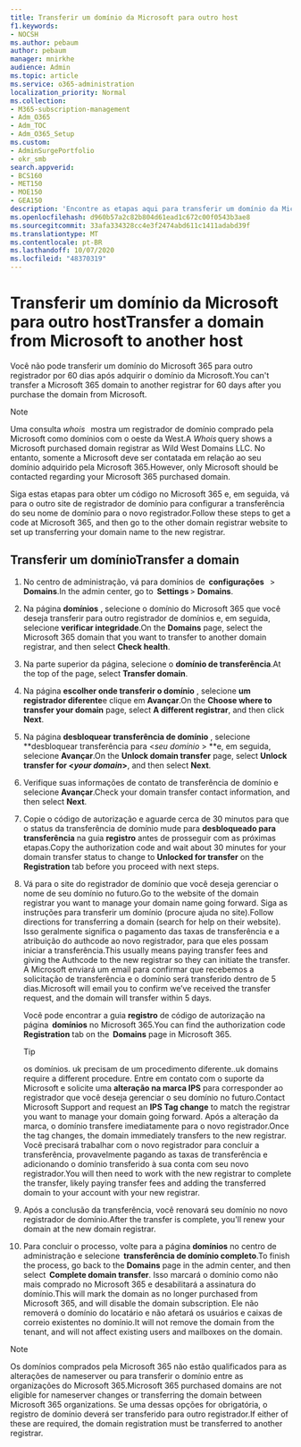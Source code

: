 ```yaml
---
title: Transferir um domínio da Microsoft para outro host
f1.keywords:
- NOCSH
ms.author: pebaum
author: pebaum
manager: mnirkhe
audience: Admin
ms.topic: article
ms.service: o365-administration
localization_priority: Normal
ms.collection:
- M365-subscription-management
- Adm_O365
- Adm_TOC
- Adm_O365_Setup
ms.custom:
- AdminSurgePortfolio
- okr_smb
search.appverid:
- BCS160
- MET150
- MOE150
- GEA150
description: 'Encontre as etapas aqui para transferir um domínio da Microsoft para outro registrador. '
ms.openlocfilehash: d960b57a2c82b804d61ead1c672c00f0543b3ae8
ms.sourcegitcommit: 33afa334328cc4e3f2474abd611c1411adabd39f
ms.translationtype: MT
ms.contentlocale: pt-BR
ms.lasthandoff: 10/07/2020
ms.locfileid: "48370319"
---
```

# <a name="transfer-a-domain-from-microsoft-to-another-host"></a><span data-ttu-id="d938a-103">Transferir um domínio da Microsoft para outro host</span><span class="sxs-lookup"><span data-stu-id="d938a-103">Transfer a domain from Microsoft to another host</span></span>

<span data-ttu-id="d938a-104">Você não pode transferir um domínio do Microsoft 365 para outro registrador por 60 dias após adquirir o domínio da Microsoft.</span><span class="sxs-lookup"><span data-stu-id="d938a-104">You can't transfer a Microsoft 365 domain to another registrar for 60 days after you purchase the domain from Microsoft.</span></span>

> [!NOTE]
> <span data-ttu-id="d938a-105">Uma consulta _whois_   mostra um registrador de domínio comprado pela Microsoft como domínios com o oeste da West.</span><span class="sxs-lookup"><span data-stu-id="d938a-105">A _Whois_ query shows a Microsoft purchased domain registrar as Wild West Domains LLC.</span></span> <span data-ttu-id="d938a-106">No entanto, somente a Microsoft deve ser contatada em relação ao seu domínio adquirido pela Microsoft 365.</span><span class="sxs-lookup"><span data-stu-id="d938a-106">However, only Microsoft should be contacted regarding your Microsoft 365 purchased domain.</span></span>

<span data-ttu-id="d938a-107">Siga estas etapas para obter um código no Microsoft 365 e, em seguida, vá para o outro site de registrador de domínio para configurar a transferência do seu nome de domínio para o novo registrador.</span><span class="sxs-lookup"><span data-stu-id="d938a-107">Follow these steps to get a code at Microsoft 365, and then go to the other domain registrar website to set up transferring your domain name to the new registrar.</span></span>

## <a name="transfer-a-domain"></a><span data-ttu-id="d938a-108">Transferir um domínio</span><span class="sxs-lookup"><span data-stu-id="d938a-108">Transfer a domain</span></span>

1. <span data-ttu-id="d938a-109">No centro de administração, vá para domínios de  **configurações**   >  **Domains**.</span><span class="sxs-lookup"><span data-stu-id="d938a-109">In the admin center, go to  **Settings** > **Domains**.</span></span>

2. <span data-ttu-id="d938a-110">Na página **domínios** , selecione o domínio do Microsoft 365 que você deseja transferir para outro registrador de domínios e, em seguida, selecione **verificar integridade**.</span><span class="sxs-lookup"><span data-stu-id="d938a-110">On the **Domains** page, select the Microsoft 365 domain that you want to transfer to another domain registrar, and then select **Check health**.</span></span>

3. <span data-ttu-id="d938a-111">Na parte superior da página, selecione o **domínio de transferência**.</span><span class="sxs-lookup"><span data-stu-id="d938a-111">At the top of the page, select **Transfer domain**.</span></span>

4. <span data-ttu-id="d938a-112">Na página **escolher onde transferir o domínio** , selecione **um registrador diferente**e clique em **Avançar**.</span><span class="sxs-lookup"><span data-stu-id="d938a-112">On the **Choose where to transfer your domain** page, select **A different registrar**, and then click **Next**.</span></span>

5. <span data-ttu-id="d938a-113">Na página **desbloquear transferência de domínio** , selecione \*\*desbloquear transferência para <_seu domínio_ > \*\*e, em seguida, selecione **Avançar**.</span><span class="sxs-lookup"><span data-stu-id="d938a-113">On the **Unlock domain transfer** page, select **Unlock transfer for <_your domain_>**, and then select **Next**.</span></span>

6. <span data-ttu-id="d938a-114">Verifique suas informações de contato de transferência de domínio e selecione **Avançar**.</span><span class="sxs-lookup"><span data-stu-id="d938a-114">Check your domain transfer contact information, and then select **Next**.</span></span>

7. <span data-ttu-id="d938a-115">Copie o código de autorização e aguarde cerca de 30 minutos para que o status da transferência de domínio mude para **desbloqueado para transferência** na guia **registro** antes de prosseguir com as próximas etapas.</span><span class="sxs-lookup"><span data-stu-id="d938a-115">Copy the authorization code and wait about 30 minutes for your domain transfer status to change to **Unlocked for transfer** on the **Registration** tab before you proceed with next steps.</span></span>

8. <span data-ttu-id="d938a-116">Vá para o site do registrador de domínio que você deseja gerenciar o nome de seu domínio no futuro.</span><span class="sxs-lookup"><span data-stu-id="d938a-116">Go to the website of the domain registrar you want to manage your domain name going forward.</span></span> <span data-ttu-id="d938a-117">Siga as instruções para transferir um domínio (procure ajuda no site).</span><span class="sxs-lookup"><span data-stu-id="d938a-117">Follow directions for transferring a domain (search for help on their website).</span></span> <span data-ttu-id="d938a-118">Isso geralmente significa o pagamento das taxas de transferência e a atribuição do authcode ao novo registrador, para que eles possam iniciar a transferência.</span><span class="sxs-lookup"><span data-stu-id="d938a-118">This usually means paying transfer fees and giving the Authcode to the new registrar so they can initiate the transfer.</span></span> <span data-ttu-id="d938a-119">A Microsoft enviará um email para confirmar que recebemos a solicitação de transferência e o domínio será transferido dentro de 5 dias.</span><span class="sxs-lookup"><span data-stu-id="d938a-119">Microsoft will email you to confirm we’ve received the transfer request, and the domain will transfer within 5 days.</span></span>

    <span data-ttu-id="d938a-120">Você pode encontrar a guia **registro** de código de autorização na página  **domínios** no Microsoft 365.</span><span class="sxs-lookup"><span data-stu-id="d938a-120">You can find the authorization code **Registration** tab on the  **Domains** page in Microsoft 365.</span></span>
    
    > [!TIP]
    > <span data-ttu-id="d938a-121">os domínios. uk precisam de um procedimento diferente.</span><span class="sxs-lookup"><span data-stu-id="d938a-121">.uk domains require a different procedure.</span></span> <span data-ttu-id="d938a-122">Entre em contato com o suporte da Microsoft e solicite uma **alteração na marca IPS** para corresponder ao registrador que você deseja gerenciar o seu domínio no futuro.</span><span class="sxs-lookup"><span data-stu-id="d938a-122">Contact Microsoft Support and request an **IPS Tag change** to match the registrar you want to manage your domain going forward.</span></span> <span data-ttu-id="d938a-123">Após a alteração da marca, o domínio transfere imediatamente para o novo registrador.</span><span class="sxs-lookup"><span data-stu-id="d938a-123">Once the tag changes, the domain immediately transfers to the new registrar.</span></span> <span data-ttu-id="d938a-124">Você precisará trabalhar com o novo registrador para concluir a transferência, provavelmente pagando as taxas de transferência e adicionando o domínio transferido à sua conta com seu novo registrador.</span><span class="sxs-lookup"><span data-stu-id="d938a-124">You will then need to work with the new registrar to complete the transfer, likely paying transfer fees and adding the transferred domain to your account with your new registrar.</span></span>

9. <span data-ttu-id="d938a-125">Após a conclusão da transferência, você renovará seu domínio no novo registrador de domínio.</span><span class="sxs-lookup"><span data-stu-id="d938a-125">After the transfer is complete, you'll renew your domain at the new domain registrar.</span></span>

10. <span data-ttu-id="d938a-126">Para concluir o processo, volte para a página **domínios** no centro de administração e selecione  **transferência de domínio completo**.</span><span class="sxs-lookup"><span data-stu-id="d938a-126">To finish the process, go back to the **Domains** page in the admin center, and then select  **Complete domain transfer**.</span></span> <span data-ttu-id="d938a-127">Isso marcará o domínio como não mais comprado no Microsoft 365 e desabilitará a assinatura do domínio.</span><span class="sxs-lookup"><span data-stu-id="d938a-127">This will mark the domain as no longer purchased from Microsoft 365, and will disable the domain subscription.</span></span> <span data-ttu-id="d938a-128">Ele não removerá o domínio do locatário e não afetará os usuários e caixas de correio existentes no domínio.</span><span class="sxs-lookup"><span data-stu-id="d938a-128">It will not remove the domain from the tenant, and will not affect existing users and mailboxes on the domain.</span></span>

> [!NOTE]
> <span data-ttu-id="d938a-129">Os domínios comprados pela Microsoft 365 não estão qualificados para as alterações de nameserver ou para transferir o domínio entre as organizações do Microsoft 365.</span><span class="sxs-lookup"><span data-stu-id="d938a-129">Microsoft 365 purchased domains are not eligible for nameserver changes or transferring the domain between Microsoft 365 organizations.</span></span> <span data-ttu-id="d938a-130">Se uma dessas opções for obrigatória, o registro de domínio deverá ser transferido para outro registrador.</span><span class="sxs-lookup"><span data-stu-id="d938a-130">If either of these are required, the domain registration must be transferred to another registrar.</span></span>
